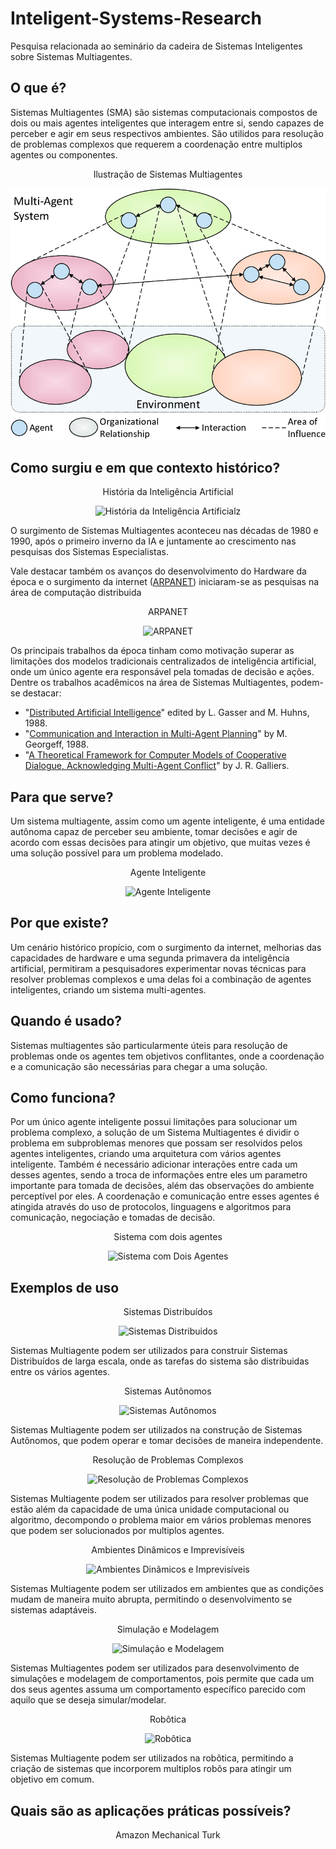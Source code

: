 # Inteligent-Systems-Research

Pesquisa relacionada ao seminário da cadeira de Sistemas Inteligentes sobre Sistemas Multiagentes.

## O que é?

Sistemas Multiagentes (SMA) são sistemas computacionais compostos de dois ou mais agentes inteligentes que interagem entre si, sendo capazes de perceber e agir em seus respectivos ambientes. São utilidos para resolução de problemas complexos que requerem a coordenação entre multiplos agentes ou componentes. 

<p align="center">Ilustração de Sistemas Multiagentes</p>

<p align="center">
  <img src="./images/multi-agent.png" />
</p>

## Como surgiu e em que contexto histórico?

<p align="center">História da Inteligência Artificial</p>

<p align="center">
  <img src="https://bioinfo.com.br/wp-content/uploads/2021/07/word-image-20.png" alt="História da Inteligência Artificialz" />
</p>

O surgimento de Sistemas Multiagentes aconteceu nas décadas de 1980 e 1990, após o primeiro inverno da IA e juntamente ao crescimento nas pesquisas dos Sistemas Especialistas. 

Vale destacar também os avanços do desenvolvimento do Hardware da época e o surgimento da internet ([ARPANET](https://en.wikipedia.org/wiki/ARPANET)) iniciaram-se as pesquisas na área de computação distribuida

<p align="center">ARPANET</p>

<p align="center">
  <img src="https://upload.wikimedia.org/wikipedia/commons/b/bf/Arpanet_logical_map%2C_march_1977.png" alt="ARPANET" />
</p>

Os principais trabalhos da época tinham como motivação superar as limitações dos modelos tradicionais centralizados de inteligência artificial, onde um único agente era responsável pela tomadas de decisão e ações. Dentre os trabalhos acadêmicos na área de Sistemas Multiagentes, podem-se destacar:

* "[Distributed Artificial Intelligence](https://www.google.com.br/books/edition/_/83I-AQAAIAAJ?hl=pt-BR&sa=X&ved=2ahUKEwiRzsfJ44j9AhUNqJUCHff4DRkQre8FegQIFRAG)" edited by L. Gasser and M. Huhns, 1988.
* "[Communication and Interaction in Multi-Agent Planning](https://www.sciencedirect.com/science/article/pii/B978093461363750022X)" by M. Georgeff, 1988.
* "[A Theoretical Framework for Computer Models of Cooperative Dialogue, Acknowledging Multi-Agent Conflict](https://www.proquest.com/openview/8951db6fd315ae2483d8a86b765f4066/1?pq-origsite=gscholar&cbl=18750&diss=y)" by J. R. Galliers.

## Para que serve? 

Um sistema multiagente, assim como um agente inteligente, é uma entidade autônoma capaz de perceber seu ambiente, tomar decisões e agir de acordo com essas decisões para atingir um objetivo, que muitas vezes é uma solução possível para um problema modelado.  

<p align="center">Agente Inteligente</p>

<p align="center">
  <img src="https://i.ytimg.com/vi/gwQQO0z5Gf0/maxresdefault.jpg" alt="Agente Inteligente" />
</p>

## Por que existe?

Um cenário histórico propício, com o surgimento da internet, melhorias das capacidades de hardware e uma segunda primavera da inteligência artificial, permitiram a pesquisadores experimentar novas técnicas para resolver problemas complexos e uma delas foi a combinação de agentes inteligentes, criando um sistema multi-agentes.

## Quando é usado?

Sistemas multiagentes são particularmente úteis para resolução de problemas onde os agentes tem objetivos conflitantes, onde a coordenação e a comunicação são necessárias para chegar a uma solução. 

## Como funciona? 

Por um único agente inteligente possui limitações para solucionar um problema complexo, a solução de um Sistema Multiagentes é dividir o problema em subproblemas menores que possam ser resolvidos pelos agentes inteligentes, criando uma arquitetura com vários agentes inteligente. Também é necessário adicionar interações entre cada um desses agentes, sendo a troca de informações entre eles um parametro importante para tomada de decisões, além das observações do ambiente perceptível por eles. A coordenação e comunicação entre esses agentes é atingida através do uso de protocolos, linguagens e algoritmos para comunicação, negociação e tomadas de decisão.

<p align="center">Sistema com dois agentes</p>

<p align="center">
  <img src="https://api.intechopen.com/media/chapter/56184/media/F1.png" alt="Sistema com Dois Agentes" />
</p>

## Exemplos de uso

<p align="center">Sistemas Distribuídos</p>

<p align="center">
  <img src="https://pimages.toolbox.com/wp-content/uploads/2022/01/12132236/Distributed-System.png" alt="Sistemas Distribuidos" />
</p>

Sistemas Multiagente podem ser utilizados para construir Sistemas Distribuídos de 
larga escala, onde as tarefas do sistema são distribuidas entre os vários agentes.

<p align="center">Sistemas Autônomos</p>

<p align="center">
  <img src="https://images.blackberry.com/is/image/blackberry/autonomous-systems-it2-figure-2?wid=1688&fmt=jpg" alt="Sistemas Autônomos" />
</p>

Sistemas Multiagente podem ser utilizados na construção de Sistemas Autônomos, que podem operar e tomar decisões de maneira independente.

<p align="center">Resolução de Problemas Complexos</p>

<p align="center">
  <img src="https://www.researchgate.net/profile/Sasa-Mladenovic/publication/315907398/figure/fig1/AS:670024381526016@1536757669012/Overview-of-the-Multi-agent-Decision-Support-System-used-for-calculate-and-evaluate.ppm" alt="Resolução de Problemas Complexos" />
</p>

Sistemas Multiagente podem ser utilizados para resolver problemas que estão além da capacidade de uma única unidade computacional ou algoritmo, decompondo o problema maior em vários problemas menores que podem ser solucionados por multiplos agentes.

<p align="center">Ambientes Dinâmicos e Imprevisíveis</p>

<p align="center">
  <img src="https://ichef.bbci.co.uk/news/976/cpsprodpb/2B77/production/_126072111_chopper.jpg" alt="Ambientes Dinâmicos e Imprevisíveis" />
</p>

Sistemas Multiagente podem ser utilizados em ambientes que as condições mudam de maneira muito abrupta, permitindo o desenvolvimento se sistemas adaptáveis.

<p align="center">Simulação e Modelagem</p>

<p align="center">
  <img src="https://www.simscale.com/api/v1/projects/raj_km_saini/hourglass_particle_simulation/f3fa3807-5851-42c0-af3c-d5730694e6af/thumbnail/timestep_1000_3.png" alt="Simulação e Modelagem" />
</p>

Sistemas Multiagentes podem ser utilizados para desenvolvimento de simulações e modelagem de comportamentos, pois permite que cada um dos seus agentes assuma um comportamento específico parecido com aquilo que se deseja simular/modelar.

<p align="center">Robôtica</p>

<p align="center">
  <img src="https://cms.qut.edu.au/__data/assets/image/0020/918101/robot-4.jpg" alt="Robôtica" />
</p>


Sistemas Multiagente podem ser utilizados na robôtica, permitindo a criação de sistemas que incorporem multiplos robôs para atingir um objetivo em comum.

## Quais são as aplicações práticas possíveis?

<p align="center">Amazon Mechanical Turk</p>

<!-- ![Sistema Autônomo](https://cms.qut.edu.au/__data/assets/image/0020/918101/robot-4.jpg) -->

